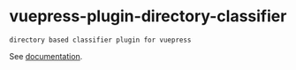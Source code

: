 # vuepress-plugin-directory-classifier

    directory based classifier plugin for vuepress

See [documentation](https://sabicalija.github.io/vuepress-plugins-public/reference/directory-classifier.html).